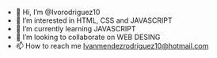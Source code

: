- 👋 Hi, I’m @Ivorodriguez10
- 👀 I’m interested in HTML, CSS and JAVASCRIPT
- 🌱 I’m currently learning JAVASCRIPT
- 💞️ I’m looking to collaborate on WEB DESING
- 📫 How to reach me Ivanmendezrodriguez10@hotmail.com

<!---
Ivorodriguez10/Ivorodriguez10 is a ✨ special ✨ repository because its `README.md` (this file) appears on your GitHub profile.
You can click the Preview link to take a look at your changes.
--->
